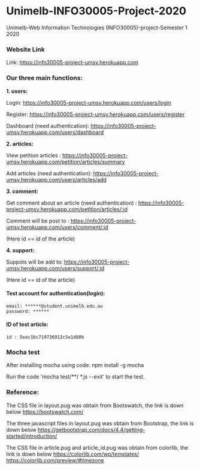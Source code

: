 # Unimelb-INFO30005-Project-2020
Unimelb-Web Information Technologies (INFO30005)-project-Semester 1 2020

### Website Link

Link: https://info30005-project-umsv.herokuapp.com

### Our three main functions:

**1.  users:** 

Login: https://info30005-project-umsv.herokuapp.com/users/login
    
Register: https://info30005-project-umsv.herokuapp.com/users/register
    
Dashboard (need authentication): https://info30005-project-umsv.herokuapp.com/users/dashboard


**2.  articles:** 

View petition articles : https://info30005-project-umsv.herokuapp.com/petition/articles/summary

Add articles (need authentication): https://info30005-project-umsv.herokuapp.com/users/articles/add

**3.  comment:**

Get comment about an article (need authentication) : https://info30005-project-umsv.herokuapp.com/petition/articles/:id

Comment will be post to : https://info30005-project-umsv.herokuapp.com/users/comment/:id

(Here id == id of the article)

**4.  support:**

Suppots will  be add to: https://info30005-project-umsv.herokuapp.com/users/support/:id

(Here id == id of the article)

#### Test account for authentication(login):
        
    email: ******@student.unimelb.edu.au
    password: ******
        
#### ID of test article: 
    id : 5eac1bc719736912c5e1d80b
    
### Mocha test

After installing mocha using code: npm install -g mocha

Run the code 'mocha test/**/    *.js --exit' to start the test.    
    
### Reference:

The CSS file in layout.pug was obtain from Bootswatch, the link is down below
https://bootswatch.com/

The three javascript files in layout.pug was obtain from Bootstrap, the link is down below
https://getbootstrap.com/docs/4.4/getting-started/introduction/

The CSS file in article.pug and article_id.pug was obtain from colorlib, the link is down below
https://colorlib.com/wp/templates/
https://colorlib.com/preview/#timezone
